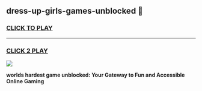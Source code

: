 
## dress-up-girls-games-unblocked 👋
<h3>
<a href="https://premium.freeplayer.one?title=dress-up-girls-games-unblocked&ref=14F">CLICK TO PLAY</a></h3>
<hr>

<h3>
<a href="https://premium.freeplayer.one?title=dress-up-girls-games-unblocked&ref=14F">CLICK 2 PLAY</a>
  
</h3>

<a href="https://premium.freeplayer.one?title=dress-up-girls-games-unblocked&ref=12F/"><img src="https://clearcache.store/games.png"></a>


**worlds hardest game unblocked: Your Gateway to Fun and Accessible Online Gaming**
